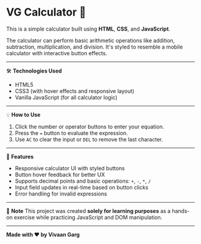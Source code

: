 # VG Calculator 🧮

This is a simple calculator built using **HTML**, **CSS**, and **JavaScript**.

The calculator can perform basic arithmetic operations like addition, subtraction, multiplication, and division. It's styled to resemble a mobile calculator with interactive button effects.

---

🛠️ **Technologies Used**
- HTML5
- CSS3 (with hover effects and responsive layout)
- Vanilla JavaScript (for all calculator logic)

---

💡 **How to Use**
1. Click the number or operator buttons to enter your equation.
2. Press the `=` button to evaluate the expression.
3. Use `AC` to clear the input or `DEL` to remove the last character.

---

📌 **Features**
- Responsive calculator UI with styled buttons
- Button hover feedback for better UX
- Supports decimal points and basic operations: `+`, `-`, `*`, `/`
- Input field updates in real-time based on button clicks
- Error handling for invalid expressions

---

📎 **Note**
This project was created **solely for learning purposes** as a hands-on exercise while practicing JavaScript and DOM manipulation.

---

 **Made with ❤️ by Vivaan Garg**
